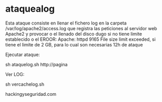 # ataquealog

Esta ataque consiste en llenar el fichero log en la carpeta /var/log/apache2/access.log que registra las peticiones al servidor web Apache2 y provocar o el llenado del disco dugo si no tiene limite establecido o el EROOR: Apache: httpd 9165 File size limit exceeded, si tiene el limite de 2 GB, para lo cual son necesarias 12h de ataque

Ejecutar ataque:

sh ataquelog.sh http://pagina

Ver LOG:

sh vercachelog.sh

hackingyseguridad.com



